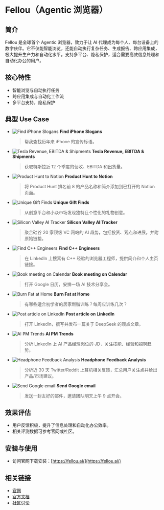 # Fellou（Agentic 浏览器）

## 简介
Fellou 是全球首个 Agentic 浏览器，致力于让 AI 代理成为每个人、每台设备上的数字伙伴。它不仅能智能浏览，还能自动执行复杂任务、生成报告、跨应用集成，极大提升生产力和自动化水平。支持多平台、隐私保护，适合需要高效信息处理和自动化办公的用户。

## 核心特性
- 智能浏览与自动执行任务
- 跨应用集成与自动化工作流
- 多平台支持，隐私保护

## 典型 Use Case
- ![Find iPhone Slogans](https://fellou.s3.us-west-1.amazonaws.com/user-contents/images/show-cases/reckmiufRhUbK2oQp.png)
  **Find iPhone Slogans**
  > 帮我查找历年来 iPhone 的宣传标语。
- ![Tesla Revenue, EBITDA & Shipments](https://fellou.s3.us-west-1.amazonaws.com/user-contents/Tesla+Revenue%2C+EBITDA+%26+Shipments.png)
  **Tesla Revenue, EBITDA & Shipments**
  > 获取特斯拉近 12 个季度的营收、EBITDA 和出货量。
- ![Product Hunt to Notion](https://fellou.ai/_next/image?url=https%3A%2F%2Fcdn.fellou.ai%2Fimages%2Fimages%2Fhome%2Fvideo-bg.png&w=3840&q=75)
  **Product Hunt to Notion**
  > 将 Product Hunt 排名前 8 的产品名称和简介添加到已打开的 Notion 页面。
- ![Unique Gift Finds](https://fellou.s3.us-west-1.amazonaws.com/user-contents/images/show-cases/recvoJAGJW7yfJoUq.png)
  **Unique Gift Finds**
  > 从创意平台和小众市场发现独特且个性化的礼物创意。
- ![Silicon Valley AI Tracker](https://fellou.s3.us-west-1.amazonaws.com/user-contents/images/show-cases/reciaX7Br5osDKOVn.png)
  **Silicon Valley AI Tracker**
  > 聚合硅谷 20 家顶级 VC 网站的 AI 趋势，包括投资、观点和进展，并附原始链接。
- ![Find C++ Engineers](https://fellou.s3.us-west-1.amazonaws.com/user-contents/C%2B%2BEngineers+.png)
  **Find C++ Engineers**
  > 在 LinkedIn 上搜索有 C++ 经验的浏览器工程师，提供简介和个人主页链接。
- ![Book meeting on Calendar](https://fellou.ai/_next/image?url=https%3A%2F%2Fcdn.fellou.ai%2Fimages%2Fimages%2Fhome%2Fvideo-bg.png&w=3840&q=75)
  **Book meeting on Calendar**
  > 打开 Google 日历，安排一场 AI 技术分享会。
- ![Burn Fat at Home](https://fellou.s3.us-west-1.amazonaws.com/user-contents/images/show-cases/recAsAyBtwrCs0BSk.png)
  **Burn Fat at Home**
  > 有哪些适合初学者的居家燃脂训练？每周应训练几次？
- ![Post article on LinkedIn](https://fellou.ai/_next/image?url=https%3A%2F%2Fcdn.fellou.ai%2Fimages%2Fimages%2Fhome%2Fvideo-bg.png&w=3840&q=75)
  **Post article on LinkedIn**
  > 打开 LinkedIn，撰写并发布一篇关于 DeepSeek 的观点文章。
- ![AI PM Trends](https://fellou.s3.us-west-1.amazonaws.com/user-contents/images/show-cases/recwWnxVykpPFOAAq.png)
  **AI PM Trends**
  > 分析 LinkedIn 上 AI 产品经理岗位的 JD，关注技能、经验和招聘趋势。
- ![Headphone Feedback Analysis](https://fellou.s3.us-west-1.amazonaws.com/user-contents/images/show-cases/recGAllgpNtXvPEGk.png)
  **Headphone Feedback Analysis**
  > 分析近 30 天 Twitter/Reddit 上耳机相关反馈，汇总用户关注点并给出产品/市场建议。
- ![Send Google email](https://fellou.ai/_next/image?url=https%3A%2F%2Fcdn.fellou.ai%2Fimages%2Fimages%2Fhome%2Fvideo-bg.png&w=3840&q=75)
  **Send Google email**
  > 发送一封友好的邮件，邀请团队明天上午 9 点开会。

## 效果评估
- 用户反馈积极，提升了信息处理和自动化办公效率。
- 相关评测数据可参考官网或社区。

## 安装与使用
- 访问官网下载安装：[https://fellou.ai/](https://fellou.ai/)

## 相关链接
- [官网](https://fellou.ai/)
- [官方文档](https://fellou.ai/)
- [社区讨论](https://twitter.com/fellouai) 